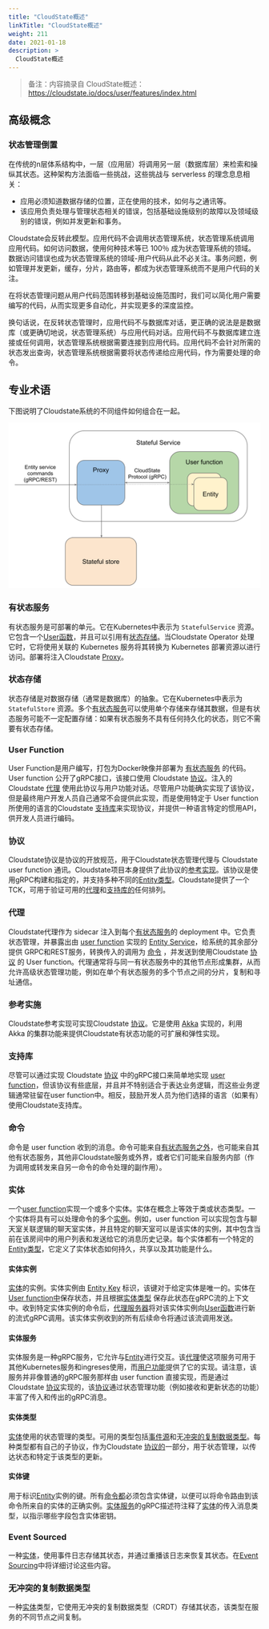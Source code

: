 ```yaml
---
title: "CloudState概述"
linkTitle: "CloudState概述"
weight: 211
date: 2021-01-18
description: >
  CloudState概述
---
```


> 备注：内容摘录自 CloudState概述：https://cloudstate.io/docs/user/features/index.html

## 高级概念

### 状态管理倒置

在传统的n层体系结构中，一层（应用层）将调用另一层（数据库层）来检索和操纵其状态。这种架构方法面临一些挑战，这些挑战与 serverless 的理念息息相关：

- 应用必须知道数据存储的位置，正在使用的技术，如何与之通讯等。
- 该应用负责处理与管理状态相关的错误，包括基础设施级别的故障以及领域级别的错误，例如并发更新和事务。

Cloudstate会反转此模型。应用代码不会调用状态管理系统，状态管理系统调用应用代码。如何访问数据，使用何种技术等已 100％ 成为状态管理系统的领域。数据访问错误也成为状态管理系统的领域-用户代码从此不必关注。事务问题，例如管理并发更新，缓存，分片，路由等，都成为状态管理系统而不是用户代码的关注。

在将状态管理问题从用户代码范围转移到基础设施范围时，我们可以简化用户需要编写的代码，从而实现更多自动化，并实现更多的深度监控。

换句话说，在反转状态管理时，应用代码不与数据库对话，更正确的说法是是数据库（或更确切地说，状态管理系统）与应用代码对话。应用代码不与数据库建立连接或任何调用，状态管理系统根据需要连接到应用代码。应用代码不会针对所需的状态发出查询，状态管理系统根据需要将状态传递给应用代码，作为需要处理的命令。

## 专业术语

下图说明了Cloudstate系统的不同组件如何组合在一起。

![该图显示了不同的Cloudstate概念如何融合在一起](images/overview.svg)

### 有状态服务

有状态服务是可部署的单元。它在Kubernetes中表示为 `StatefulService` 资源。它包含一个[User函数](https://cloudstate.io/docs/user/features/index.html#user-function)，并且可以引用有[状态存储](https://cloudstate.io/docs/user/features/index.html#stateful-store)。当Cloudstate Operator 处理它时，它将使用关联的 Kubernetes 服务将其转换为 Kubernetes 部署资源以进行访问。部署将注入Cloudstate [Proxy](https://cloudstate.io/docs/user/features/index.html#proxy)。

### 状态存储

状态存储是对数据存储（通常是数据库）的抽象。它在Kubernetes中表示为 `StatefulStore` 资源。多个[有状态服务](https://cloudstate.io/docs/user/features/index.html#stateful-service)可以使用单个存储来存储其数据，但是有状态服务可能不一定配置存储：如果有状态服务不具有任何持久化的状态，则它不需要有状态存储。

### User Function

User Function是用户编写，打包为Docker映像并部署为 [有状态服务](https://cloudstate.io/docs/user/features/index.html#stateful-service) 的代码。User function 公开了gRPC接口，该接口使用 Cloudstate [协议](https://cloudstate.io/docs/user/features/index.html#protocol)。注入的 Cloudstate [代理](https://cloudstate.io/docs/user/features/index.html#proxy) 使用此协议与用户功能对话。尽管用户功能确实实现了该协议，但是最终用户开发人员自己通常不会提供此实现，而是使用特定于 User function 所使用的语言的Cloudstate [支持库](https://cloudstate.io/docs/user/features/index.html#support-library)来实现协议，并提供一种语言特定的惯用API，供开发人员进行编码。

### 协议

Cloudstate协议是协议的开放规范，用于Cloudstate状态管理代理与 Cloudstate user function 通讯。Cloudstate项目本身提供了此协议的[参考实现](https://cloudstate.io/docs/user/features/index.html#reference-implementation)。该协议是使用gRPC构建和指定的，并支持多种不同的[Entity类型](https://cloudstate.io/docs/user/features/index.html#entity-type)。Cloudstate提供了一个TCK，可用于验证可用的[代理](https://cloudstate.io/docs/user/features/index.html#proxy)和[支持库的](https://cloudstate.io/docs/user/features/index.html#support-library)任何排列。

### 代理

Cloudstate代理作为 sidecar 注入到每个[有状态服务](https://cloudstate.io/docs/user/features/index.html#stateful-service)的 deployment 中。它负责状态管理，并暴露出由 [user function](https://cloudstate.io/docs/user/features/index.html#user-function) 实现的 [Entity Service](https://cloudstate.io/docs/user/features/index.html#entity-service)，给系统的其余部分提供 GRPC和REST服务，转换传入的调用为  [命令](https://cloudstate.io/docs/user/features/index.html#command) ，并发送到使用Cloudstate [协议](https://cloudstate.io/docs/user/features/index.html#protocol) 的 User function。代理通常将与同一有状态服务中的其他节点形成集群，从而允许高级状态管理功能，例如在单个有状态服务的多个节点之间的分片，复制和寻址通信。

### 参考实施

Cloudstate参考实现可实现Cloudstate [协议](https://cloudstate.io/docs/user/features/index.html#protocol)。它是使用 [Akka](https://akka.io/) 实现的，利用 Akka 的集群功能来提供Cloudstate有状态功能的可扩展和弹性实现。

### 支持库

尽管可以通过实现 Cloudstate [协议](https://cloudstate.io/docs/user/features/index.html#protocol) 中的gRPC接口来简单地实现 [user function](https://cloudstate.io/docs/user/features/index.html#user-function)，但该协议有些底层，并且并不特别适合于表达业务逻辑，而这些业务逻辑通常驻留在user function中。相反，鼓励开发人员为他们选择的语言（如果有）使用Cloudstate支持库。

### 命令

命令是 user function 收到的消息。命令可能来自[有状态服务之外](https://cloudstate.io/docs/user/features/index.html#stateful-service)，也可能来自其他有状态服务，其他非Cloudstate服务或外界，或者它们可能来自服务内部（作为调用或转发来自另一命令的命令处理的副作用）。

### 实体

一个[user function](https://cloudstate.io/docs/user/features/index.html#user-function)实现一个或多个实体。实体在概念上等效于类或状态类型。一个实体将具有可以处理命令的多个[实例](https://cloudstate.io/docs/user/features/index.html#entity-instance)。例如，user function 可以实现包含与聊天室关联逻辑的聊天室实体，并且特定的聊天室可以是该实体的实例，其中包含当前在该房间中的用户列表和发送给它的消息历史记录。每个实体都有一个特定的[Entity类型](https://cloudstate.io/docs/user/features/index.html#entity-type)，它定义了实体状态如何持久，共享以及其功能是什么。

#### 实体实例

[实体](https://cloudstate.io/docs/user/features/index.html#entity)的实例。实体实例由 [Entity Key](https://cloudstate.io/docs/user/features/index.html#entity-key) 标识，该键对于给定实体是唯一的。实体在[User function中](https://cloudstate.io/docs/user/features/index.html#user-function)保存状态，并且根据[实体类型](https://cloudstate.io/docs/user/features/index.html#entity-type) 保存此状态在gRPC流的上下文中。收到特定实体实例的命令后，[代理服务器](https://cloudstate.io/docs/user/features/index.html#proxy)将对该实体实例向[User函数](https://cloudstate.io/docs/user/features/index.html#user-function)进行新的流式gRPC调用。该实体实例收到的所有后续命令将通过该流调用发送。

#### 实体服务

实体服务是一种gRPC服务，它允许与[Entity](https://cloudstate.io/docs/user/features/index.html#entity)进行交互。该[代理](https://cloudstate.io/docs/user/features/index.html#proxy)使这项服务可用于其他Kubernetes服务和ingreses使用，而[用户功能](https://cloudstate.io/docs/user/features/index.html#user-function)提供了它的实现。请注意，该服务并非像普通的gRPC服务那样由 user function 直接实现，而是通过Cloudstate [协议](https://cloudstate.io/docs/user/features/index.html#protocol)实现的，该[协议](https://cloudstate.io/docs/user/features/index.html#protocol)通过状态管理功能（例如接收和更新状态的功能）丰富了传入和传出的gRPC消息。

#### 实体类型

[实体](https://cloudstate.io/docs/user/features/index.html#entity)使用的状态管理的类型。可用的类型包括[事件源](https://cloudstate.io/docs/user/features/index.html#event-sourced)和无[冲突的复制数据类型](https://cloudstate.io/docs/user/features/index.html#conflict-free-replicated-data-type)。每种类型都有自己的子协议，作为Cloudstate [协议的](https://cloudstate.io/docs/user/features/index.html#protocol)一部分，用于状态管理，以传达状态和特定于该类型的更新。

#### 实体键

用于标识[Entity](https://cloudstate.io/docs/user/features/index.html#entity)实例的键。所有[命令都](https://cloudstate.io/docs/user/features/index.html#command)必须包含实体键，以便可以将命令路由到该命令所来自的实体的正确实例。[实体服务](https://cloudstate.io/docs/user/features/index.html#entity-service)的gRPC描述符注释了[实体](https://cloudstate.io/docs/user/features/index.html#entity-service)的传入消息类型，以指示哪些字段包含实体密钥。

### Event Sourced

一种[实体](https://cloudstate.io/docs/user/features/index.html#entity)，使用事件日志存储其状态，并通过重播该日志来恢复其状态。在[Event Sourcing](https://cloudstate.io/docs/user/features/eventsourced.html)中将详细讨论这些内容。

### 无冲突的复制数据类型

一种[实体](https://cloudstate.io/docs/user/features/index.html#entity)类型，它使用无冲突的复制数据类型（CRDT）存储其状态，该类型在服务的不同节点之间复制。

